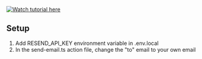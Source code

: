 [![Watch tutorial here](https://img.youtube.com/vi/sUKptmUVIBM/0.jpg)](https://youtu.be/sUKptmUVIBM)


## Setup

1. Add RESEND_API_KEY environment variable in .env.local
2. In the send-email.ts action file, change the "to" email to your own email
